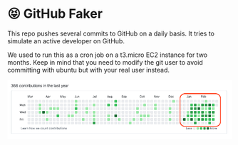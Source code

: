 # :stuck_out_tongue_closed_eyes: GitHub Faker

This repo pushes several commits to GitHub on a daily basis. It tries to 
simulate an active developer on GitHub.

We used to run this as a cron job on a t3.micro EC2 instance for two months.
Keep in mind that you need to modify the git user to avoid committing with ubuntu but with your real user instead.

![](Contributions.png)
